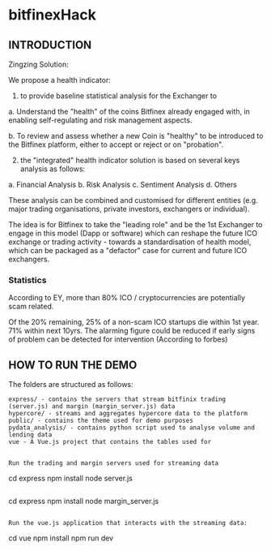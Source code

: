 # bitfinexHack

## INTRODUCTION

Zingzing Solution: 

We propose a health indicator:

1) to provide baseline statistical analysis for the Exchanger to 

a. Understand the "health" of the coins Bitfinex already engaged with, in enabling self-regulating and risk management aspects.

b. To review and assess whether a new Coin is "healthy" to be introduced to the Bitfinex platform, either to accept or reject or on "probation".

2) the "integrated" health indicator solution is based on several keys analysis as follows: 

a. Financial Analysis
b. Risk Analysis
c. Sentiment Analysis
d. Others

These analysis can be combined and customised for different entities (e.g. major <IOC> trading organisations, private investors, exchangers or individual). 

The idea is for Bitfinex to take the "leading role" and be the 1st Exchanger to engage in this model (Dapp or software) which can reshape the future ICO exchange or trading activity - towards a standardisation of health model, which can be packaged as a "defactor" case for current and future ICO exchangers.


### Statistics

According to EY, more than 80% ICO / cryptocurrencies are potentially scam related. 

Of the 20% remaining, 25% of a non-scam ICO startups die within 1st year. 71% within next 10yrs. The alarming figure could be reduced if early signs of problem can be detected for intervention (According to forbes)


## HOW TO RUN THE DEMO

The folders are structured as follows:

    express/ - contains the servers that stream bitfinix trading (server.js) and margin (margin_server.js) data
    hypercore/ - streams and aggregates hypercore data to the platform
    public/ - contains the theme used for demo purposes
    pydata_analysis/ - contains python script used to analyse volume and lending data
    vue - A Vue.js project that contains the tables used for
```

Run the trading and margin servers used for streaming data

```
cd express
npm install
node server.js
```

```
cd express
npm install
node margin_server.js
```

Run the vue.js application that interacts with the streaming data:

```
cd vue
npm install
npm run dev
```

